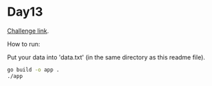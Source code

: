 # Day13

[Challenge link](https://adventofcode.com/2021/day/13).

How to run:

Put your data into 'data.txt' (in the same directory as this readme file).

```sh
go build -o app .
./app
```
